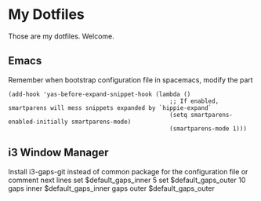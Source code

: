 # My Dotfiles
Those are my dotfiles. Welcome.

## Emacs
Remember when bootstrap configuration file in spacemacs, modify the part

    (add-hook 'yas-before-expand-snippet-hook (lambda ()
                                                  ;; If enabled, smartparens will mess snippets expanded by `hippie-expand`
                                                  (setq smartparens-enabled-initially smartparens-mode)
                                                  (smartparens-mode 1)))

## i3 Window Manager
Install i3-gaps-git instead of common package for the configuration file or comment next lines
    set $default_gaps_inner 5
    set $default_gaps_outer 10
    gaps inner $default_gaps_inner
    gaps outer $default_gaps_outer
